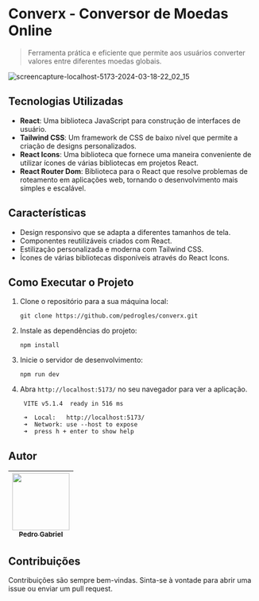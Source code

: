 # Converx - Conversor de Moedas Online

>  Ferramenta prática e eficiente que permite aos usuários converter valores entre diferentes moedas globais.

![screencapture-localhost-5173-2024-03-18-22_02_15](https://github.com/pedrogles/converx/assets/76228682/a6c7f7a6-3b40-40bc-87ad-da45585f8c6e)

## Tecnologias Utilizadas

- **React**: Uma biblioteca JavaScript para construção de interfaces de usuário.
- **Tailwind CSS**: Um framework de CSS de baixo nível que permite a criação de designs personalizados.
- **React Icons**: Uma biblioteca que fornece uma maneira conveniente de utilizar ícones de várias bibliotecas em projetos React.
- **React Router Dom**: Biblioteca para o React que resolve problemas de roteamento em aplicações web, tornando o desenvolvimento mais simples e escalável.

## Características

- Design responsivo que se adapta a diferentes tamanhos de tela.
- Componentes reutilizáveis criados com React.
- Estilização personalizada e moderna com Tailwind CSS.
- Ícones de várias bibliotecas disponíveis através do React Icons.

## Como Executar o Projeto

1. Clone o repositório para a sua máquina local:

   ```
   git clone https://github.com/pedrogles/converx.git
   ```
   
2. Instale as dependências do projeto:
   
   ```
   npm install
   ```
   
3. Inicie o servidor de desenvolvimento: <br>

   ```
   npm run dev
   ```
    
4. Abra `http://localhost:5173/` no seu navegador para ver a aplicação.
   
   ```
    VITE v5.1.4  ready in 516 ms
  
    ➜  Local:   http://localhost:5173/
    ➜  Network: use --host to expose
    ➜  press h + enter to show help
   ```

## Autor
| [<img loading="lazy" src="https://avatars.githubusercontent.com/u/76228682?s=400&u=aaf31f62d04947559642f8f8e2d166faf39d5d86&v=4" width=115><br><sub>Pedro Gabriel</sub>](https://github.com/pedrogles) | 
| :---: | 

## Contribuições

Contribuições são sempre bem-vindas. Sinta-se à vontade para abrir uma issue ou enviar um pull request.
